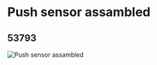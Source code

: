 # Push sensor assambled
## 53793
![Push sensor assambled](https://lc-www-live-s.legocdn.com/media/bricks/5/2/4296929.jpg)